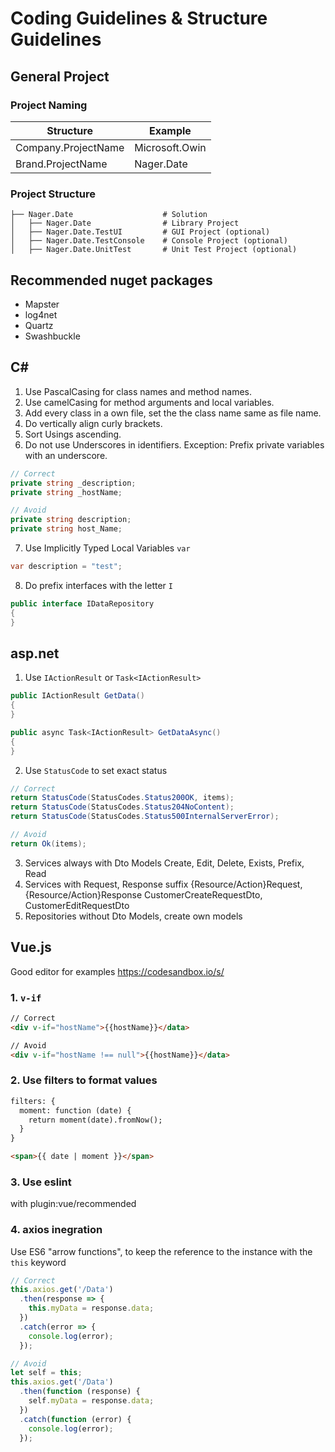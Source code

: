 # Coding Guidelines & Structure Guidelines

## General Project

### Project Naming

| Structure  | Example |
| ------------- | ------------- |
| Company.ProjectName  | Microsoft.Owin |
| Brand.ProjectName  | Nager.Date |

### Project Structure

    ├── Nager.Date                    # Solution
    │   ├── Nager.Date                # Library Project
    │   ├── Nager.Date.TestUI         # GUI Project (optional)
    │   ├── Nager.Date.TestConsole    # Console Project (optional)
    │   ├── Nager.Date.UnitTest       # Unit Test Project (optional)

## Recommended nuget packages

- Mapster
- log4net
- Quartz
- Swashbuckle

## C#

1. Use PascalCasing for class names and method names.
2. Use camelCasing for method arguments and local variables.
3. Add every class in a own file, set the the class name same as file name.
4. Do vertically align curly brackets.
5. Sort Usings ascending.
6. Do not use Underscores in identifiers. Exception: Prefix private variables with an underscore.
```cs
// Correct
private string _description;
private string _hostName;

// Avoid
private string description;
private string host_Name;
```
7. Use Implicitly Typed Local Variables `var`
```cs
var description = "test";
```
8. Do prefix interfaces with the letter `I`
```cs
public interface IDataRepository
{
}
```
## asp.net

1. Use `IActionResult` or `Task<IActionResult>`
```cs
public IActionResult GetData()
{
}

public async Task<IActionResult> GetDataAsync()
{
}

```
2. Use `StatusCode` to set exact status
```cs
// Correct
return StatusCode(StatusCodes.Status200OK, items);
return StatusCode(StatusCodes.Status204NoContent);
return StatusCode(StatusCodes.Status500InternalServerError);

// Avoid
return Ok(items);
```

3. Services always with Dto Models
   Create, Edit, Delete, Exists, Prefix, Read
4. Services with Request, Response suffix {Resource/Action}Request, {Resource/Action}Response
   CustomerCreateRequestDto, CustomerEditRequestDto
5. Repositories without Dto Models, create own models

## Vue.js

Good editor for examples
https://codesandbox.io/s/

### 1. `v-if`
```html
// Correct
<div v-if="hostName">{{hostName}}</data>

// Avoid
<div v-if="hostName !== null">{{hostName}}</data>
```
### 2. Use filters to format values
```html
filters: {
  moment: function (date) {
    return moment(date).fromNow();
  }
}

<span>{{ date | moment }}</span>
```
### 3. Use eslint

with plugin:vue/recommended

### 4. axios inegration

Use ES6 "arrow functions", to keep the reference to the instance with the `this` keyword

```js
// Correct
this.axios.get('/Data')
  .then(response => {
    this.myData = response.data;
  })
  .catch(error => {
    console.log(error);
  });

// Avoid
let self = this;
this.axios.get('/Data')
  .then(function (response) {
    self.myData = response.data;
  })
  .catch(function (error) {
    console.log(error);
  });
```
